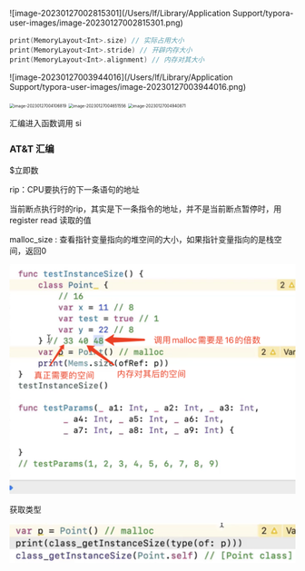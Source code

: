 ![image-20230127002815301](/Users/lf/Library/Application Support/typora-user-images/image-20230127002815301.png)



``` swift
print(MemoryLayout<Int>.size) // 实际占用大小
print(MemoryLayout<Int>.stride) // 开辟内存大小
print(MemoryLayout<Int>.alignment) // 内存对其大小
```





![image-20230127003944016](/Users/lf/Library/Application Support/typora-user-images/image-20230127003944016.png)

<img src="/Users/lf/Library/Application Support/typora-user-images/image-20230127004106819.png" alt="image-20230127004106819" style="zoom:50%;" />



<img src="/Users/lf/Library/Application Support/typora-user-images/image-20230127004651556.png" alt="image-20230127004651556" style="zoom:50%;" />





<img src="/Users/lf/Library/Application Support/typora-user-images/image-20230127004940871.png" alt="image-20230127004940871" style="zoom:50%;" />



汇编进入函数调用 si



### AT&T 汇编

$立即数

rip：CPU要执行的下一条语句的地址

当前断点执行时的rip，其实是下一条指令的地址，并不是当前断点暂停时，用 register read 读取的值







malloc_size : 查看指针变量指向的堆空间的大小，如果指针变量指向的是栈空间，返回0



![image-20230128172406931](image-20230128172406931.png)





获取类型

![image-20230128172522323](image-20230128172522323.png)